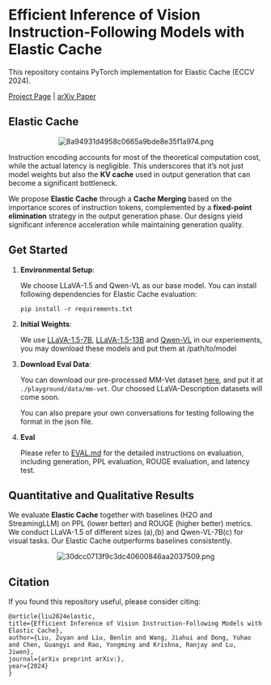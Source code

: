 
# Efficient Inference of Vision Instruction-Following Models with Elastic Cache

This repository contains PyTorch implementation for Elastic Cache (ECCV 2024).

[Project Page](https://sites.google.com/view/elastic-cache) | [arXiv Paper](https://arxiv.org/)

## Elastic Cache

<p align="center" width="100%">
<img src="https://ice.frostsky.com/2024/07/19/8a94931d4958c0665a9bde8e35f1a974.png" alt="8a94931d4958c0665a9bde8e35f1a974.png" border="0">
</p>

Instruction encoding accounts for most of the theoretical computation cost, while the actual latency is negligible. This underscores that it’s not just model weights but also the **KV cache** used in output generation that can become a significant bottleneck. 

We propose **Elastic Cache** through a **Cache Merging** based on the importance scores of instruction tokens, complemented by a **fixed-point elimination** strategy in the output generation phase. Our designs yield significant inference acceleration while maintaining generation quality.

## Get Started

1. **Environmental Setup**: 

    We choose LLaVA-1.5 and Qwen-VL as our base model. You can install following dependencies for Elastic Cache evaluation:

   ```
   pip install -r requirements.txt
   ```
   
2. **Initial Weights**: 

    We use [LLaVA-1.5-7B](https://huggingface.co/liuhaotian/llava-v1.5-7b), [LLaVA-1.5-13B](https://huggingface.co/liuhaotian/llava-v1.5-13b) and [Qwen-VL](https://huggingface.co/Qwen/Qwen-VL) in our experiements, you may download these models and put them at /path/to/model

3. **Download Eval Data**: 

   You can download our pre-processed MM-Vet dataset [here](https://drive.google.com/file/d/1MLB7Pr_zo2Nu5iihuXRXE38nHzY-TnRN/view?usp=sharing), and put it at `./playground/data/mm-vet`. Our choosed LLaVA-Description datasets will come soon. 
   
   You can also prepare your own conversations for testing following the format in the json file. 

4. **Eval** 

    Please refer to [EVAL.md](https://github.com/liuzuyan/ElasticCache/blob/master/EVAL.md) for the detailed instructions on evaluation, including generation, PPL evaluation, ROUGE evaluation, and latency test. 

## Quantitative and Qualitative Results

We evaluate **Elastic Cache** together with baselines (H2O and StreamingLLM) on PPL (lower better) and ROUGE (higher better) metrics. We conduct LLaVA-1.5 of different sizes (a),(b) and Qwen-VL-7B(c) for visual tasks. Our Elastic Cache outperforms baselines consistently.

<p align="center" width="100%">
<img src="https://ice.frostsky.com/2024/07/19/30dcc0713f9c3dc40600846aa2037509.png" alt="30dcc0713f9c3dc40600846aa2037509.png" border="0">
</p>

## Citation

If you found this repository useful, please consider citing:

``` 
@article{liu2024elastic,
title={Efficient Inference of Vision Instruction-Following Models with Elastic Cache},
author={Liu, Zuyan and Liu, Benlin and Wang, Jiahui and Dong, Yuhao and Chen, Guangyi and Rao, Yongming and Krishna, Ranjay and Lu, Jiwen},
journal={arXiv preprint arXiv:},
year={2024}
}
```